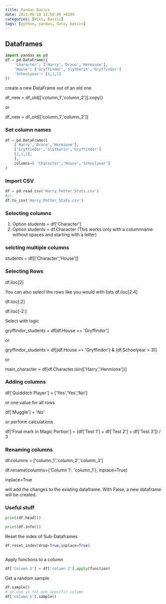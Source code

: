 ```yaml
---
title: Pandas Basics
date: 2023-06-18 12:50:00 +0100
categories: [Wiki, Basics]
tags: [python, pandas, data, basics]
---
```


## Dataframes

```python
import pandas as pd
df = pd.DataFrame({
    'Character': ['Harry','Draco','Hermione'],
    'House': ['Gryffindor','Slytherin','Gryffindor']
    'Schoolyear': [1,1,1]
})
```

create a new DataFrame out of an old one

df_new = df_old[['column_1','column_2']].copy()

or

df_new = df_old[['column_1','column_2']]

### Set column names

```python
df = pd.DataFrame([
    ['Harry','Draco','Hermione'],
    ['Gryffindor','Slytherin','Gryffindor']
    [1,1,1],
    ],
    columns=[ 'Character','House','Schoolyear']
)
```

### Import CSV

```python
df = pd.read_csv('Harry_Potter_Stats.csv')
#or
df.to_csv('Harry_Potter_Stats.csv')
```

### Selecting columns

1. Option
   students = df['Character']
2. Option
   students = df.Character
   (This works only with a columnname without spaces and starting with a letter)

### selcting multiple columns

students = df[['Character','House']]

### Selecting Rows

df.iloc[2]

You can also select the rows like you would with lists
df.iloc[2:4]

df.iloc[:2]

df.iloc[-2:]

Select with logic

gryffindor_students = df[df.House == 'Gryffindor']

or

gryffindor_students = df[(df.House == 'Gryffindor') & (df.Schoolyear > 3)]

or

main_character = df[df.Character.isin(['Harry','Hermione'])]

### Adding columns

df['Quidditch Player'] = ['Yes','Yes','No']

or one value for all rows

df['Muggle'] = 'No'

or perform calculations

df['Final mark in Magic Portion'] = (df['Test 1'] + df['Test 2'] + df['Test 3']) / 3

### Renaming columns

df.columns = ['column_1','column_2','column_3']

df.rename(columns={'Column 1': 'column_1'}, inplace=True)

inplace=True

will add the changes to the existing dataframe. With False, a new dataframe will be created.

### Useful stuff

```python
print(df.head())
```

```python
print(df.info())
```

Reset the index of Sub-Dataframes

```python
df.reset_index(drop=True,inplace=True)
```

```python

```

Apply functions to a column

```python
df['Column 1'] = df['column 2'].apply(function)
```

Get a random sample

```python
df.sample()
# or use it for one specific column
df['column_1'].sample()
```
